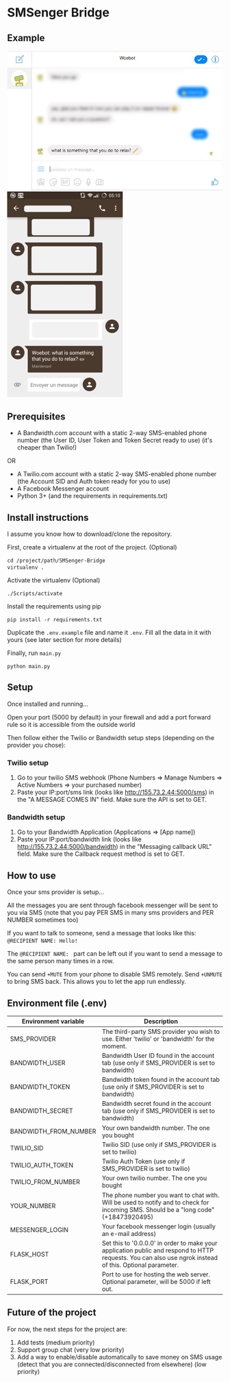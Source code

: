 # SMSenger Bridge

## Example

![Preview1](./images/woebot.jpg)
![Preview2](./images/cell.jpg)

## Prerequisites

- A Bandwidth.com account with a static 2-way SMS-enabled phone number (the User ID, User Token and Token Secret ready to use) (it's cheaper than Twilio!)

OR

- A Twilio.com account with a static 2-way SMS-enabled phone number (the Account SID and Auth token ready for you to use)
- A Facebook Messenger account
- Python 3+ (and the requirements in requirements.txt)

## Install instructions
I assume you know how to download/clone the repository.

First, create a virtualenv at the root of the project. (Optional)
```
cd /project/path/SMSenger-Bridge
virtualenv .
```

Activate the virtualenv (Optional)
```
./Scripts/activate
```

Install the requirements using pip
```
pip install -r requirements.txt
```

Duplicate the `.env.example` file and name it `.env`. Fill all the data in it with yours (see later section for more details)

Finally, run `main.py`
```
python main.py
```

## Setup
Once installed and running...

Open your port (5000 by default) in your firewall and add a port forward rule so it is accessible from the outside world

Then follow either the Twilio or Bandwidth setup steps (depending on the provider you chose):

### Twilio setup
1. Go to your twilio SMS webhook (Phone Numbers => Manage Numbers => Active Numbers => your purchased number)
1. Paste your IP:port/sms link (looks like http://155.73.2.44:5000/sms) in the "A MESSAGE COMES IN" field. Make sure the API is set to GET.

### Bandwidth setup
1. Go to your Bandwidth Application (Applications => [App name])
1. Paste your IP:port/bandwidth link (looks like http://155.73.2.44:5000/bandwidth) in the "Messaging callback URL" field. Make sure the Callback request method is set to GET.

## How to use
Once your sms provider is setup...

All the messages you are sent through facebook messenger will be sent to you via SMS (note that you pay PER SMS in many sms providers and PER NUMBER sometimes too)

If you want to talk to someone, send a message that looks like this: `@RECIPIENT NAME: Hello!`

The `@RECIPIENT NAME: ` part can be left out if you want to send a message to the same person many times in a row.

You can send `+MUTE` from your phone to disable SMS remotely. Send `+UNMUTE` to bring SMS back. This allows you to let the app run endlessly.

## Environment file (.env)

| Environment variable  | Description                                                                                                                                              |
|-----------------------|----------------------------------------------------------------------------------------------------------------------------------------------------------|
| SMS_PROVIDER          | The third-party SMS provider you wish to use. Either 'twilio' or 'bandwidth' for the moment.                                                             |
| BANDWIDTH_USER        | Bandwidth User ID found in the account tab (use only if SMS_PROVIDER is set to bandwidth)                                                                |
| BANDWIDTH_TOKEN       | Bandwidth token found in the account tab (use only if SMS_PROVIDER is set to bandwidth)                                                                  |
| BANDWIDTH_SECRET      | Bandwidth secret found in the account tab (use only if SMS_PROVIDER is set to bandwidth)                                                                 |
| BANDWIDTH_FROM_NUMBER | Your own bandwidth number. The one you bought                                                                                                            |
| TWILIO_SID            | Twilio SID (use only if SMS_PROVIDER is set to twilio)                                                                                                   |
| TWILIO_AUTH_TOKEN     | Twilio Auth Token (use only if SMS_PROVIDER is set to twilio)                                                                                            |
| TWILIO_FROM_NUMBER    | Your own twilio number. The one you bought                                                                                                               |
| YOUR_NUMBER           | The phone number you want to chat with. Will be used to notify and to check for incoming SMS. Should be a "long code" (+18473920495)                     |
| MESSENGER_LOGIN       | Your facebook messenger login (usually an e-mail address)                                                                                                |
| FLASK_HOST            | Set this to '0.0.0.0' in order to make your application public and respond to HTTP requests. You can also use ngrok instead of this. Optional parameter. |
| FLASK_PORT            | Port to use for hosting the web server. Optional parameter, will be 5000 if left out.                                                                    |

## Future of the project
For now, the next steps for the project are:

1. Add tests (medium priority)
2. Support group chat (very low priority)
3. Add a way to enable/disable automatically to save money on SMS usage (detect that you are connected/disconnected from elsewhere) (low priority)
